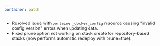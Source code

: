 ```yaml
---
portainer: patch
---
```


* Resolved issue with `portainer_docker_config` resource causing "invalid config version" errors when updating data.
* Fixed prune option not working on stack create for repository-based stacks (now performs automatic redeploy with prune=true).
